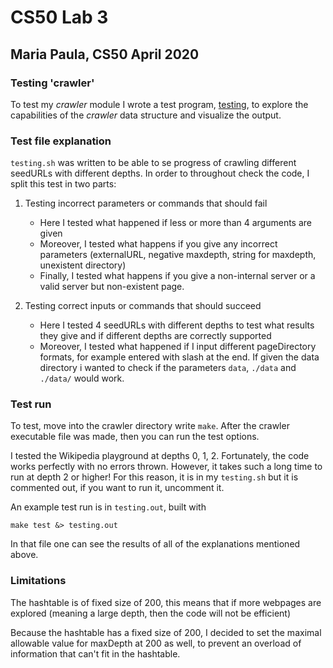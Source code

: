 # CS50 Lab 3
## Maria Paula, CS50 April 2020

### Testing 'crawler'

To test my *crawler* module I wrote a test program, [testing](testing.sh), to explore the capabilities of the *crawler* data structure and visualize the output. 

### Test file explanation
`testing.sh` was written to be able to se progress of crawling different seedURLs with different depths. In order to throughout check the code, I split this test in two parts: 

1. Testing incorrect parameters or commands that should fail
	- Here I tested what happened if less or more than 4 arguments are given 
	- Moreover, I tested what happens if you give any incorrect parameters (externalURL, negative maxdepth, string for maxdepth, unexistent directory)
	- Finally, I tested what happens if you give a non-internal server or a valid server but non-existent page.

2. Testing correct inputs or commands that should succeed
	- Here I tested 4 seedURLs with different depths to test what results they give and if different depths are correctly supported
	- Moreover, I tested what happened if I input different pageDirectory formats, for example entered with slash at the end. If given the data directory i wanted to check if the parameters `data`, `./data` and `./data/` would work. 

### Test run
To test, move into the crawler directory write `make`. After the crawler executable file was made, then you can run the test options. 

I tested the Wikipedia playground at depths 0, 1, 2. Fortunately, the code works perfectly with no errors thrown. However, it takes such a long time to run at depth 2 or higher! For this reason, it is in my `testing.sh` but it is commented out, if you want to run it, uncomment it.


An example test run is in `testing.out`, built with

	make test &> testing.out

In that file one can see the results of all of the explanations mentioned above. 

### Limitations
The hashtable is of fixed size of 200, this means that if more webpages are explored (meaning a large depth, then the code will not be efficient)
 
Because the hashtable has a fixed size of 200, I decided to set the maximal allowable value for maxDepth at 200 as well, to prevent an overload of information that can't fit in the hashtable. 